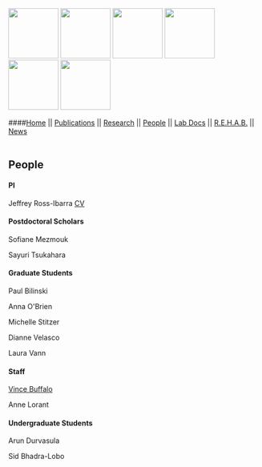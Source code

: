 <a href="research.html#corn">
<img src="http://www.rilab.org/images/corn.jpg" style="width: 100px;"></a>
<a href="research.html#csomes">
<img src="http://www.rilab.org/images/csomes.jpg" style="width: 100px;"></a>
<a href="research.html#teosinte">
<img src="http://www.rilab.org/images/teosinte.jpg" style="width: 100px;"></a>
<a href="research.html#domestication">
<img src="http://www.rilab.org/images/domestication.jpg" style="width: 100px;"></a>
<a href="research.html#tes">
<img src="http://www.rilab.org/images/tes.jpg" style="width: 100px;"></a>
<a href="research.html#trees">
<img src="http://www.rilab.org/images/trees.jpg" style="width: 100px;"></a>

####[Home](index.html) || [Publications](pubs.html) || [Research](research.html) || [People](people.html) || [Lab Docs](https://github.com/RILAB/lab-docs) || [R.E.H.A.B.](rehab.html) || [News](news.html)<br><br>

## People

#### PI

Jeffrey Ross-Ibarra [CV](https://github.com/rossibarra/CV)

#### Postdoctoral Scholars

Sofiane Mezmouk

Sayuri Tsukahara

#### Graduate Students

Paul Bilinski

Anna O'Brien

Michelle Stitzer

Dianne Velasco

Laura Vann

#### Staff

[Vince Buffalo](http://www.vincebuffalo.com/)

Anne Lorant

#### Undergraduate Students

Arun Durvasula

Sid Bhadra-Lobo